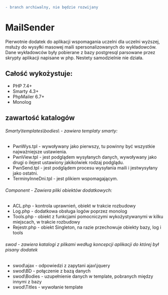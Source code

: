 ```diff 
- branch archiwalny, nie będzie rozwijany  
```
# MailSender
Pierwotnie dodatek do aplikacji wspomagania uczelni dla uczelni wyższej,
msłuży do wysyłki masowej maili spersonalizowanych do wykładowców.
Dane wykładowców były pobierane z bazy postgresql parsowane przez skrypty aplikacji napisane w php.
Nestety samodzielnie nie działa.

## Całość wykożystuje:
* PHP 7.4+
* Smarty 4.3+
* PhpMailer 6.7+
* Monolog
## zawartość katalogów

###### Smarty\templates\bodies\ - zawiera templaty smarty:
* PwnWys.tpl - wywoływany jako pierwszy, tu powinny być wszystkie najważniejsze ustawienia.
* PwnView.tpl - jest podglądem wysyłanych danych, wywoływany jako drugi o ilejest ustawiony jakikolwiek rodzaj podglądu.
* PwnSend.tpl - jest podglądem procesu wysyłania maili i jestwysyłany jako ostatni.
* TerminyInneDni.tpl - jest plikiem wspomagającym.

###### Component - Zawiera pliki obiektów dodatkowych:
* ACL.php - kontrola uprawnień, obiekt w trakcie rozbudowy
* Log.php - dodatkowa obsługa logów poprzez monolog
* Tools.php - obiekt z funkcjami pomocniczymi wykożystywanymi w kilku miejscach, w trakcie rozbudowy
* Rejestr.php - obiekt Singleton, na razie przechowuje obiekty bazy, log i tools

###### swod - zawiera katalogi z plikami według koncepcji aplikacji do której był pisany dodatek
* swod\ajax - odpowiedzi z zapytani ajax\jquery
* swod\BD - połączenie z bazą danych
* swod\Bodies - uzupełnienie danych w template, pobranych między innymi z bazy
* swod\Titles - wywołanie template 
